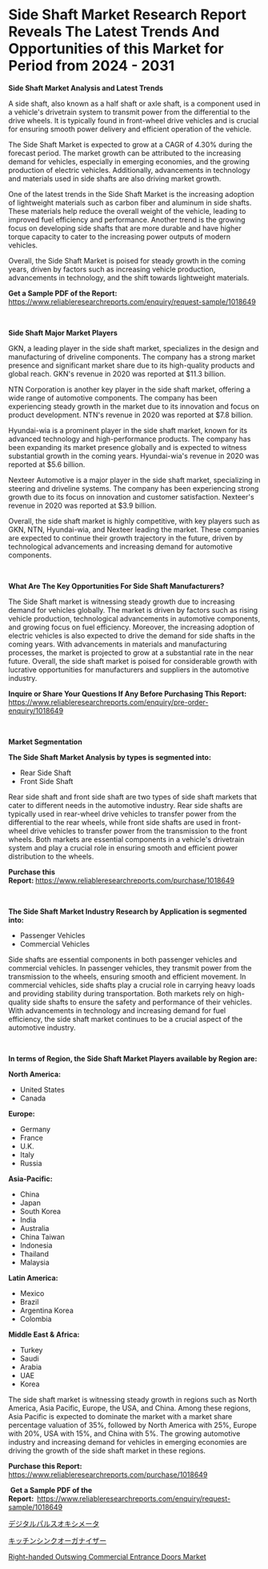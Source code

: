 <p><h1>Side Shaft Market Research Report Reveals The Latest Trends And Opportunities of this Market for Period from 2024 - 2031</h1></p><p><strong>Side Shaft Market Analysis and Latest Trends</strong></p>
<p><p>A side shaft, also known as a half shaft or axle shaft, is a component used in a vehicle's drivetrain system to transmit power from the differential to the drive wheels. It is typically found in front-wheel drive vehicles and is crucial for ensuring smooth power delivery and efficient operation of the vehicle.</p><p>The Side Shaft Market is expected to grow at a CAGR of 4.30% during the forecast period. The market growth can be attributed to the increasing demand for vehicles, especially in emerging economies, and the growing production of electric vehicles. Additionally, advancements in technology and materials used in side shafts are also driving market growth.</p><p>One of the latest trends in the Side Shaft Market is the increasing adoption of lightweight materials such as carbon fiber and aluminum in side shafts. These materials help reduce the overall weight of the vehicle, leading to improved fuel efficiency and performance. Another trend is the growing focus on developing side shafts that are more durable and have higher torque capacity to cater to the increasing power outputs of modern vehicles.</p><p>Overall, the Side Shaft Market is poised for steady growth in the coming years, driven by factors such as increasing vehicle production, advancements in technology, and the shift towards lightweight materials.</p></p>
<p><strong>Get a Sample PDF of the Report:&nbsp;</strong> <a href="https://www.reliableresearchreports.com/enquiry/request-sample/1018649">https://www.reliableresearchreports.com/enquiry/request-sample/1018649</a></p>
<p>&nbsp;</p>
<p><strong>Side Shaft Major Market Players</strong></p>
<p><p>GKN, a leading player in the side shaft market, specializes in the design and manufacturing of driveline components. The company has a strong market presence and significant market share due to its high-quality products and global reach. GKN's revenue in 2020 was reported at $11.3 billion.</p><p>NTN Corporation is another key player in the side shaft market, offering a wide range of automotive components. The company has been experiencing steady growth in the market due to its innovation and focus on product development. NTN's revenue in 2020 was reported at $7.8 billion.</p><p>Hyundai-wia is a prominent player in the side shaft market, known for its advanced technology and high-performance products. The company has been expanding its market presence globally and is expected to witness substantial growth in the coming years. Hyundai-wia's revenue in 2020 was reported at $5.6 billion.</p><p>Nexteer Automotive is a major player in the side shaft market, specializing in steering and driveline systems. The company has been experiencing strong growth due to its focus on innovation and customer satisfaction. Nexteer's revenue in 2020 was reported at $3.9 billion.</p><p>Overall, the side shaft market is highly competitive, with key players such as GKN, NTN, Hyundai-wia, and Nexteer leading the market. These companies are expected to continue their growth trajectory in the future, driven by technological advancements and increasing demand for automotive components.</p></p>
<p>&nbsp;</p>
<p><strong>What Are The Key Opportunities For Side Shaft Manufacturers?</strong></p>
<p><p>The Side Shaft market is witnessing steady growth due to increasing demand for vehicles globally. The market is driven by factors such as rising vehicle production, technological advancements in automotive components, and growing focus on fuel efficiency. Moreover, the increasing adoption of electric vehicles is also expected to drive the demand for side shafts in the coming years. With advancements in materials and manufacturing processes, the market is projected to grow at a substantial rate in the near future. Overall, the side shaft market is poised for considerable growth with lucrative opportunities for manufacturers and suppliers in the automotive industry.</p></p>
<p><strong>Inquire or Share Your Questions If Any Before Purchasing This Report:</strong> <a href="https://www.reliableresearchreports.com/enquiry/pre-order-enquiry/1018649">https://www.reliableresearchreports.com/enquiry/pre-order-enquiry/1018649</a></p>
<p>&nbsp;</p>
<p><strong>Market Segmentation</strong></p>
<p><strong>The Side Shaft Market Analysis by types is segmented into:</strong></p>
<p><ul><li>Rear Side Shaft</li><li>Front Side Shaft</li></ul></p>
<p><p>Rear side shaft and front side shaft are two types of side shaft markets that cater to different needs in the automotive industry. Rear side shafts are typically used in rear-wheel drive vehicles to transfer power from the differential to the rear wheels, while front side shafts are used in front-wheel drive vehicles to transfer power from the transmission to the front wheels. Both markets are essential components in a vehicle's drivetrain system and play a crucial role in ensuring smooth and efficient power distribution to the wheels.</p></p>
<p><strong>Purchase this Report:&nbsp;</strong><a href="https://www.reliableresearchreports.com/purchase/1018649">https://www.reliableresearchreports.com/purchase/1018649</a></p>
<p>&nbsp;</p>
<p><strong>The Side Shaft Market Industry Research by Application is segmented into:</strong></p>
<p><ul><li>Passenger Vehicles</li><li>Commercial Vehicles</li></ul></p>
<p><p>Side shafts are essential components in both passenger vehicles and commercial vehicles. In passenger vehicles, they transmit power from the transmission to the wheels, ensuring smooth and efficient movement. In commercial vehicles, side shafts play a crucial role in carrying heavy loads and providing stability during transportation. Both markets rely on high-quality side shafts to ensure the safety and performance of their vehicles. With advancements in technology and increasing demand for fuel efficiency, the side shaft market continues to be a crucial aspect of the automotive industry.</p></p>
<p>&nbsp;</p>
<p><strong>In terms of Region, the Side Shaft Market Players available by Region are:</strong></p>
<p>
    <p> <strong> North America: </strong>
        <ul>
            <li>United States</li>
            <li>Canada</li>
        </ul>
        </p> 
    <p> <strong> Europe: </strong>
        <ul>
            <li>Germany</li>
            <li>France</li>
            <li>U.K.</li>
            <li>Italy</li>
            <li>Russia</li>
        </ul>
        </p> 
    <p> <strong> Asia-Pacific: </strong>
        <ul>
            <li>China</li>
            <li>Japan</li>
            <li>South Korea</li>
            <li>India</li>
            <li>Australia</li>
            <li>China Taiwan</li>
            <li>Indonesia</li>
            <li>Thailand</li>
            <li>Malaysia</li>
        </ul>
        </p> 
    <p> <strong> Latin America: </strong>
        <ul>
            <li>Mexico</li>
            <li>Brazil</li>
            <li>Argentina Korea</li>
            <li>Colombia</li>
        </ul>
        </p> 
    <p> <strong> Middle East & Africa: </strong>
        <ul>
            <li>Turkey</li>
            <li>Saudi</li>
            <li>Arabia</li>
            <li>UAE</li>
            <li>Korea</li>
        </ul>
    </p>
    </p>
<p><p>The side shaft market is witnessing steady growth in regions such as North America, Asia Pacific, Europe, the USA, and China. Among these regions, Asia Pacific is expected to dominate the market with a market share percentage valuation of 35%, followed by North America with 25%, Europe with 20%, USA with 15%, and China with 5%. The growing automotive industry and increasing demand for vehicles in emerging economies are driving the growth of the side shaft market in these regions.</p></p>
<p><strong>Purchase this Report: </strong><a href="https://www.reliableresearchreports.com/purchase/1018649">https://www.reliableresearchreports.com/purchase/1018649</a></p>
<p>&nbsp;<strong>Get a Sample PDF of the Report:&nbsp;&nbsp;</strong><a href="https://www.reliableresearchreports.com/enquiry/request-sample/1018649">https://www.reliableresearchreports.com/enquiry/request-sample/1018649</a></p>
<p><strong></strong></p>
<p><p><a href="https://medium.com/@cecuraprangm/%E3%83%87%E3%82%B8%E3%82%BF%E3%83%AB%E8%84%88%E6%8B%8D%E9%85%B8%E7%B4%A0%E8%A8%88%E5%B8%82%E5%A0%B4-2031%E5%B9%B4%E3%81%BE%E3%81%A7%E3%81%AE%E3%83%88%E3%83%AC%E3%83%B3%E3%83%89-%E4%BA%88%E6%B8%AC-%E7%AB%B6%E4%BA%89%E5%88%86%E6%9E%90-ba05f3a62aa2">デジタルパルスオキシメータ</a></p><p><a href="https://medium.com/@cecuraprangm/%E3%83%87%E3%82%B3%E3%83%BC%E3%83%87%E3%82%A3%E3%83%B3%E3%82%B0%E3%82%AD%E3%83%83%E3%83%81%E3%83%B3%E3%82%B7%E3%83%B3%E3%82%AF%E3%82%AA%E3%83%BC%E3%82%AC%E3%83%8A%E3%82%A4%E3%82%B6%E3%83%BC%E5%B8%82%E5%A0%B4%E3%83%A1%E3%83%88%E3%83%AA%E3%82%AF%E3%82%B9-%E5%B8%82%E5%A0%B4%E3%82%B7%E3%82%A7%E3%82%A2-%E3%83%88%E3%83%AC%E3%83%B3%E3%83%89-%E3%81%8A%E3%82%88%E3%81%B3%E6%88%90%E9%95%B7%E3%83%91%E3%82%BF%E3%83%BC%E3%83%B3-ceb47292afd4">キッチンシンクオーガナイザー</a></p><p><a href="https://view.publitas.com/reportprime-1/right-handed-outswing-commercial-entrance-doors-market-size-2023-2030-global-industrial-analysis-key-geographical-regions-market-share-top-key-players-product-types-and-forecast-research-report/">Right-handed Outswing Commercial Entrance Doors Market</a></p></p>